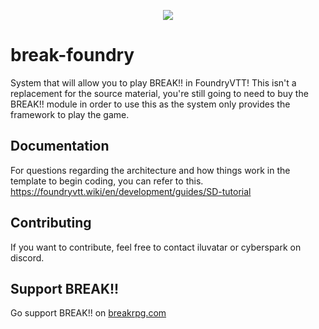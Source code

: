 
<p align="center">
  <img src="https://i.imgur.com/xzfpJOA.png">
</p>

# break-foundry
System that will allow you to play BREAK!! in FoundryVTT! This isn't a replacement for the source material, you're still going to need to buy the BREAK!! module in order to use this as the system only provides the framework to play the game.

## Documentation

For questions regarding the architecture and how things work in the template to begin coding, you can refer to this.
https://foundryvtt.wiki/en/development/guides/SD-tutorial

## Contributing

If you want to contribute, feel free to contact iluvatar or cyberspark on discord.

## Support BREAK!!

Go support BREAK!! on [breakrpg.com](https://www.breakrpg.com/)
